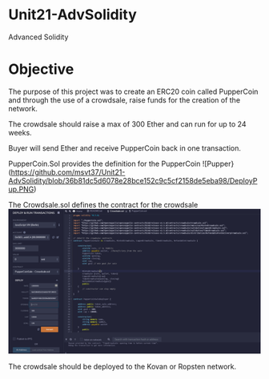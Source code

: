 # Unit21-AdvSolidity
Advanced Solidity

# Objective 
The purpose of this project was to create an ERC20 coin called PupperCoin and through the use of a crowdsale, raise funds for the creation of the network.

The crowdsale should raise a max of 300 Ether and can run for up to 24 weeks.

Buyer will send Ether and receive PupperCoin back in one transaction.  

PupperCoin.Sol provides the definition for the PupperCoin
![Pupper}(https://github.com/msvt37/Unit21-AdvSolidity/blob/36b81dc5d6078e28bce152c9c5cf2158de5eba98/DeployPup.PNG)

The Crowdsale.sol defines the contract for the crowdsale
![Crowd](https://github.com/msvt37/Unit21-AdvSolidity/blob/main/DeployCrowd.PNG)

The crowdsale should be deployed to the Kovan or Ropsten network.

